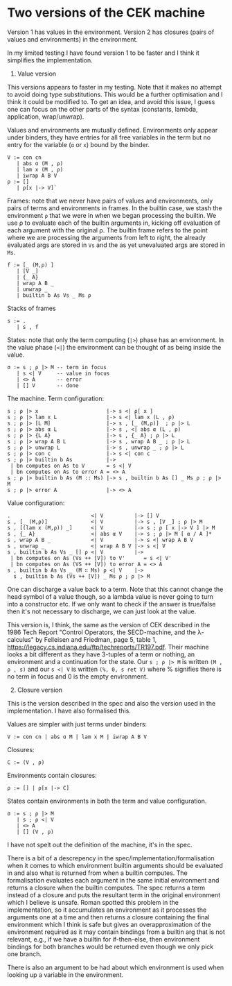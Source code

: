 Two versions of the CEK machine
===============================

Version 1 has values in the environment. Version 2 has closures (pairs
of values and environments) in the environment.

In my limited testing I have found version 1 to be faster and I think
it simplifies the implementation.

1. Value version

This versions appears to faster in my testing. Note that it makes no
attempt to avoid doing type substitutions. This would be a further
optimisation and I think it could be modified to. To get an idea, and
avoid this issue, I guess one can focus on the other parts of the
syntax (constants, lambda, application, wrap/unwrap).

Values and environments are mutually defined. Environments only appear
under binders, they have entries for all free variables in the term
but no entry for the variable (`α` or `x`) bound by the binder.

```
V := con cn
   | abs ɑ (M , ⍴)
   | lam x (M , ρ)
   | iwrap A B V
ρ := []
   | ρ[x |-> V]`
```

Frames: note that we never have pairs of values and environments, only
pairs of terms and environments in frames. In the builtin case, we
stash the environment `ρ` that we were in when we began processing the
builtin. We use ρ to evaluate each of the builtin arguments in,
kicking off evaluation of each argument with the original ρ. The
builtin frame refers to the point where we are processing the
arguments from left to right, the already evaluated args are stored in
`Vs` and the as yet unevaluated args are stored in `Ms`.

```
f := [_ (M,ρ) ]
   | [V _]
   | {_ A}
   | wrap A B _
   | unwrap _
   | builtin b As Vs _ Ms ρ
```

Stacks of frames
```
s := .
   | s , f
```

States: note that only the term computing (`|>`) phase has an
environment. In the value phase (`<|`) the environment can be thought
of as being inside the value.
```
σ := s ; ρ |> M -- term in focus
   | s <| V     -- value in focus
   | <> A       -- error
   | [] V       -- done
```

The machine. Term configuration:
```
s ; ρ |> x                      |-> s <| ρ[ x ]
s ; ρ |> lam x L                |-> s <| lam x (L , ρ)
s ; ρ |> [L M]                  |-> s , [_ (M,ρ)]  ; ρ |> L
s ; ρ |> abs α L                |-> s , <| abs α (L , ρ)
s ; ρ |> {L A}                  |-> s , {_ A} ; ρ |> L
s ; ρ |> wrap A B L             |-> s , wrap A B _ ; ρ |> L
s ; ρ |> unwrap L               |-> s , unwrap _ ; ρ |> L
s ; ρ |> con c                  |-> s <| con c
s ; ρ |> builtin b As           |->
 | bn computes on As to V       = s <| V
 | bn computes on As to error A = <> A
s ; ρ |> builtin b As (M :: Ms) |-> s , builtin b As [] _ Ms ρ ; ρ |> M
s ; ρ |> error A                |-> <> A
```
Value configuration:
```
.                          <| V          |-> [] V
s , [_ (M,ρ)]              <| V          |-> s , [V _] ; ρ |> M
s , [(lam x (M,ρ)) _]      <| V          |-> s ; ρ [ x |-> V ] |> M
s , {_ A}                  <| abs α V    |-> s ; ρ |> M [ α / A ]*
s , wrap A B _             <| V          |-> s <| wrap A B V
s , unwrap _               <| wrap A B V |-> s <| V
s , builtin b As Vs _ [] ρ <| V          |->
 | bn computes on As (Vs ++ [V]) to V'      = s <| V'
 | bn computes on As (VS ++ [V]) to error A = <> A
s , builtin b As Vs _ (M ∷ Ms) ρ <| V    |->
  s , builtin b As (Vs ++ [V]) _ Ms ρ ; ρ |> M
```

One can discharge a value back to a term. Note that this cannot change
the head symbol of a value though, so a lambda value is never going to
turn into a constructor etc. If we only want to check if the answer is
true/false then it's not necessary to discharge, we can just look at
the value.

This version is, I think, the same as the version of CEK described in
the 1986 Tech Report "Control Operators, the SECD-machine, and the
λ-calculus" by Felleisen and Friedman, page 5, table 1,
https://legacy.cs.indiana.edu/ftp/techreports/TR197.pdf. Their machine
looks a bit different as they have 3-tuples of a term or nothing, an
environment and a continuation for the state. Our `s ; ρ |> M` is
written `(M , ρ , s)` and our `s <| V` is written `(%, 0, s ret V)`
where % signifies there is no term in focus and 0 is the empty
environment.

2. Closure version

This is the version described in the spec and also the version used in
the implementation. I have also formalised this.

Values are simpler with just terms under binders:
```
V := con cn | abs ɑ M | lam x M | iwrap A B V
```
Closures:
```
C := (V , ρ)
```
Environments contain closures:
```
ρ := [] | ρ[x |-> C]
```

States contain environments in both the term and value configuration.
```
σ := s ; ρ |> M
   | s ; ρ <| V
   | <> A
   | [] (V , ρ)
```

I have not spelt out the definition of the machine, it's in the
spec.

There is a bit of a descrepency in the
spec/implementation/formalisation when it comes to which environment
builtin arguments should be evaluated in and also what is returned
from when a builtin computes. The formalisation evaluates each
argument in the same initial environment and returns a closure when
the builtin computes. The spec returns a term instead of a closure and
puts the resultant term in the original environment which I believe is
unsafe. Roman spotted this problem in the implementation, so it
accumulates an environment as it processes the arguments one at a time
and then returns a closure containing the final environment which I
think is safe but gives an overapproximation of the environment
required as it may contain bindings from a builtin arg that is not
relevant, e.g., if we have a builtin for if-then-else, then
environment bindings for both branches would be returned even though
we only pick one branch.

There is also an argument to be had about which environment is used
when looking up a variable in the environment.